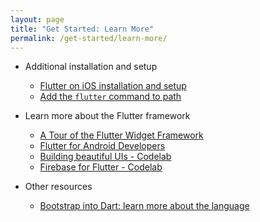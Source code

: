 ```yaml
---
layout: page
title: "Get Started: Learn More"
permalink: /get-started/learn-more/
---
```


* Additional installation and setup
  * [Flutter on iOS installation and setup](/get-started/setup-ios)
  * [Add the `flutter` command to path](/get-started/setup-path/)

* Learn more about the Flutter framework
  * [A Tour of the Flutter Widget Framework](/widgets-intro/)
  * [Flutter for Android Developers](/flutter-for-android/)
  * [Building beautiful UIs - Codelab](https://codelabs.developers.google.com/codelabs/flutter/)
  * [Firebase for Flutter - Codelab](https://codelabs.developers.google.com/codelabs/flutter-firebase/)
  
* Other resources
  * [Bootstrap into Dart: learn more about the language](/bootstrap-into-dart/)